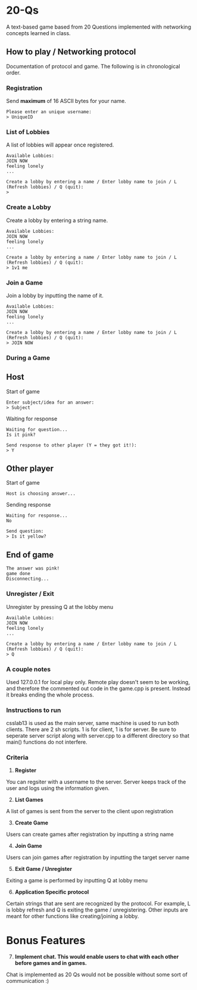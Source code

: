 # 20-Qs
A text-based game based from 20 Questions implemented with networking concepts learned in class.

## How to play / Networking protocol ##
Documentation of protocol and game. The following is in chronological order.

### Registration ###
Send __maximum__ of 16 ASCII bytes for your name.
```
Please enter an unique username:
> UniqueID
```
### List of Lobbies ###
A list of lobbies will appear once registered.
```
Available Lobbies:
JOIN NOW
feeling lonely
...

Create a lobby by entering a name / Enter lobby name to join / L (Refresh lobbies) / Q (quit):
> 
```
### Create a Lobby ###
Create a lobby by entering a string name.
```
Available Lobbies:
JOIN NOW
feeling lonely
...

Create a lobby by entering a name / Enter lobby name to join / L (Refresh lobbies) / Q (quit):
> 1v1 me
```
### Join a Game ###
Join a lobby by inputting the name of it.
```
Available Lobbies:
JOIN NOW
feeling lonely
...

Create a lobby by entering a name / Enter lobby name to join / L (Refresh lobbies) / Q (quit):
> JOIN NOW
```

### During a Game ###
## Host ## 
Start of game
```
Enter subject/idea for an answer:
> Subject
```

Waiting for response
```
Waiting for question...
Is it pink?

Send response to other player (Y = they got it!):
> Y
```

## Other player ##
Start of game
```
Host is choosing answer...
```

Sending response
```
Waiting for response...
No

Send question:
> Is it yellow?
```

## End of game ##
```
The answer was pink!
game done
Disconnecting...
```

### Unregister / Exit ###
Unregister by pressing Q at the lobby menu
```
Available Lobbies:
JOIN NOW
feeling lonely
...

Create a lobby by entering a name / Enter lobby name to join / L (Refresh lobbies) / Q (quit):
> Q
```

### A couple notes ###
Used 127.0.0.1 for local play only. Remote play doesn't seem to be working, and therefore the commented out code in the game.cpp is present. Instead it breaks ending the whole process.

### Instructions to run ###
csslab13 is used as the main server, same machine is used to run both clients. 
There are 2 sh scripts. 1 is for client, 1 is for server. Be sure to seperate server script along with server.cpp to a different directory so that main() functions do not interfere.

### Criteria ###
1)  __Register__

You can regsiter with a username to the server. Server keeps track of the user and logs using the information given.

2)  __List Games__

A list of games is sent from the server to the client upon registration

3)  __Create Game__

Users can create games after registration by inputting a string name

4)  __Join Game__

Users can join games after registration by inputting the target server name

5)  __Exit Game / Unregister__

Exiting a game is performed by inputting Q at lobby menu

6)  __Application Specific protocol__

Certain strings that are sent are recognized by the protocol. For example, L is lobby refresh and Q is exiting the game / unregistering.
Other inputs are meant for other functions like creating/joining a lobby.


# Bonus Features #

7)  __Implement chat.  This would enable users to chat with each other before games and in games.__

Chat is implemented as 20 Qs would not be possible without some sort of communication :)

